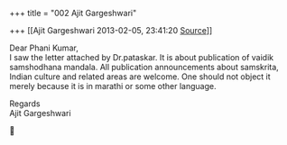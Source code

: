 +++
title = "002 Ajit Gargeshwari"

+++
[[Ajit Gargeshwari	2013-02-05, 23:41:20 [Source](https://groups.google.com/g/bvparishat/c/RzVg7iWpimc)]]



Dear Phani Kumar,  
I saw the letter attached by Dr.pataskar. It is about publication of vaidik samshodhana mandala. All publication announcements about samskrita, Indian culture and related areas are welcome. One should not object it merely because it is in marathi or some other language.  
  
Regards  
Ajit Gargeshwari



